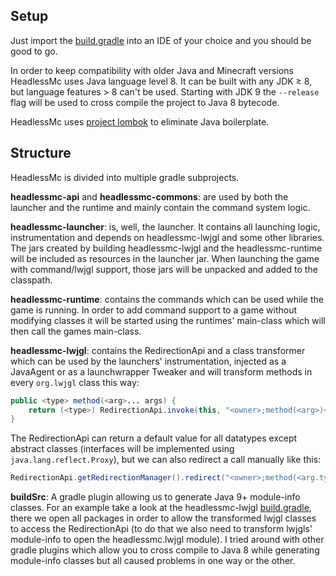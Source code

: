 ## Setup

Just import the [build.gradle](build.gradle) into an IDE of your choice and you should be good to go.

In order to keep compatibility with older Java and Minecraft versions HeadlessMc uses Java language level 8. It can be
built with any JDK &geq; 8, but language features > 8 can't be used. Starting with JDK 9 the `--release` flag will be
used to cross compile the project to Java 8 bytecode.

HeadlessMc uses [project lombok](https://github.com/projectlombok/lombok) to eliminate Java boilerplate.

## Structure

HeadlessMc is divided into multiple gradle subprojects.

**headlessmc-api** and **headlessmc-commons**: are used by both the launcher and the runtime and mainly contain the
command system logic.

**headlessmc-launcher**: is, well, the launcher. It contains all launching logic, instrumentation and depends on
headlessmc-lwjgl and some other libraries. The jars created by building headlessmc-lwjgl and the headlessmc-runtime will
be included as resources in the launcher jar. When launching the game with command/lwjgl support, those jars will be
unpacked and added to the classpath.

**headlessmc-runtime**: contains the commands which can be used while the game is running. In order to add command
support to a game without modifying classes it will be started using the runtimes' main-class which will then call the
games main-class.

**headlessmc-lwjgl**: contains the RedirectionApi and a class transformer which can be used by the launchers'
instrumentation, injected as a JavaAgent or as a launchwrapper Tweaker and will transform methods in every `org.lwjgl`
class this way:

```java
public <type> method(<arg>... args) {
    return (<type>) RedirectionApi.invoke(this, "<owner>;method(<arg>)<type>", <type>.class, args);
}
```

The RedirectionApi can return a default value for all datatypes except abstract classes (interfaces will be implemented
using `java.lang.reflect.Proxy`), but we can also redirect a call manually like this:

```java
RedirectionApi.getRedirectionManager().redirect("<owner>;method(<arg.type>)<type>", <Redirection>);
```

**buildSrc**: A gradle plugin allowing us to generate Java 9+ module-info classes. For an example take a look at the
headlessmc-lwjgl [build.gradle](headlessmc-lwjgl/build.gradle), there we open all packages in order to allow the
transformed lwjgl classes to access the RedirectionApi (to do that we also need to transform lwjgls' module-info to open
the headlessmc.lwjgl module). I tried around with other gradle plugins which allow you to cross compile to Java 8 while
generating module-info classes but all caused problems in one way or the other.